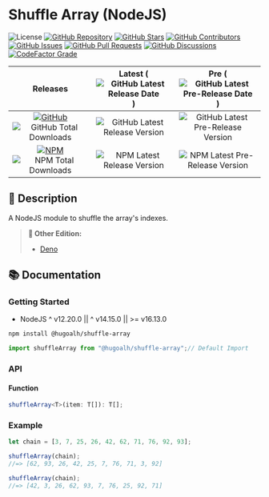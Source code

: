 # Shuffle Array (NodeJS)

![License](https://img.shields.io/static/v1?label=License&message=MIT&style=flat-square "License")
[![GitHub Repository](https://img.shields.io/badge/Repository-181717?logo=github&logoColor=ffffff&style=flat-square "GitHub Repository")](https://github.com/hugoalh-studio/shuffle-array-nodejs)
[![GitHub Stars](https://img.shields.io/github/stars/hugoalh-studio/shuffle-array-nodejs?label=Stars&logo=github&logoColor=ffffff&style=flat-square "GitHub Stars")](https://github.com/hugoalh-studio/shuffle-array-nodejs/stargazers)
[![GitHub Contributors](https://img.shields.io/github/contributors/hugoalh-studio/shuffle-array-nodejs?label=Contributors&logo=github&logoColor=ffffff&style=flat-square "GitHub Contributors")](https://github.com/hugoalh-studio/shuffle-array-nodejs/graphs/contributors)
[![GitHub Issues](https://img.shields.io/github/issues-raw/hugoalh-studio/shuffle-array-nodejs?label=Issues&logo=github&logoColor=ffffff&style=flat-square "GitHub Issues")](https://github.com/hugoalh-studio/shuffle-array-nodejs/issues)
[![GitHub Pull Requests](https://img.shields.io/github/issues-pr-raw/hugoalh-studio/shuffle-array-nodejs?label=Pull%20Requests&logo=github&logoColor=ffffff&style=flat-square "GitHub Pull Requests")](https://github.com/hugoalh-studio/shuffle-array-nodejs/pulls)
[![GitHub Discussions](https://img.shields.io/github/discussions/hugoalh-studio/shuffle-array-nodejs?label=Discussions&logo=github&logoColor=ffffff&style=flat-square "GitHub Discussions")](https://github.com/hugoalh-studio/shuffle-array-nodejs/discussions)
[![CodeFactor Grade](https://img.shields.io/codefactor/grade/github/hugoalh-studio/shuffle-array-nodejs?label=Grade&logo=codefactor&logoColor=ffffff&style=flat-square "CodeFactor Grade")](https://www.codefactor.io/repository/github/hugoalh-studio/shuffle-array-nodejs)

| **Releases** | **Latest** (![GitHub Latest Release Date](https://img.shields.io/github/release-date/hugoalh-studio/shuffle-array-nodejs?label=&style=flat-square "GitHub Latest Release Date")) | **Pre** (![GitHub Latest Pre-Release Date](https://img.shields.io/github/release-date-pre/hugoalh-studio/shuffle-array-nodejs?label=&style=flat-square "GitHub Latest Pre-Release Date")) |
|:-:|:-:|:-:|
| [![GitHub](https://img.shields.io/badge/GitHub-181717?logo=github&logoColor=ffffff&style=flat-square "GitHub")](https://github.com/hugoalh-studio/shuffle-array-nodejs/releases) ![GitHub Total Downloads](https://img.shields.io/github/downloads/hugoalh-studio/shuffle-array-nodejs/total?label=&style=flat-square "GitHub Total Downloads") | ![GitHub Latest Release Version](https://img.shields.io/github/release/hugoalh-studio/shuffle-array-nodejs?sort=semver&label=&style=flat-square "GitHub Latest Release Version") | ![GitHub Latest Pre-Release Version](https://img.shields.io/github/release/hugoalh-studio/shuffle-array-nodejs?include_prereleases&sort=semver&label=&style=flat-square "GitHub Latest Pre-Release Version") |
| [![NPM](https://img.shields.io/badge/NPM-CB3837?logo=npm&logoColor=ffffff&style=flat-square "NPM")](https://www.npmjs.com/package/@hugoalh/shuffle-array) ![NPM Total Downloads](https://img.shields.io/npm/dt/@hugoalh/shuffle-array?label=&style=flat-square "NPM Total Downloads") | ![NPM Latest Release Version](https://img.shields.io/npm/v/@hugoalh/shuffle-array/latest?label=&style=flat-square "NPM Latest Release Version") | ![NPM Latest Pre-Release Version](https://img.shields.io/npm/v/@hugoalh/shuffle-array/pre?label=&style=flat-square "NPM Latest Pre-Release Version") |

## 📝 Description

A NodeJS module to shuffle the array's indexes.

> **🔗 Other Edition:**
>
> - [Deno](https://github.com/hugoalh-studio/shuffle-array-deno)

## 📚 Documentation

### Getting Started

- NodeJS ^ v12.20.0 \|\| ^ v14.15.0 \|\| >= v16.13.0

```sh
npm install @hugoalh/shuffle-array
```

```js
import shuffleArray from "@hugoalh/shuffle-array";// Default Import
```

### API

#### Function

```ts
shuffleArray<T>(item: T[]): T[];
```

### Example

```js
let chain = [3, 7, 25, 26, 42, 62, 71, 76, 92, 93];

shuffleArray(chain);
//=> [62, 93, 26, 42, 25, 7, 76, 71, 3, 92]

shuffleArray(chain);
//=> [42, 3, 26, 62, 93, 7, 76, 25, 92, 71]
```
